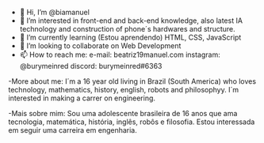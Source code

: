 - 👋 Hi, I’m @biamanuel
- 👀 I’m interested in front-end and back-end knowledge, also latest IA technology and construction of phone´s hardwares and structure.
- 🌱 I’m currently learning (Estou aprendendo) HTML, CSS, JavaScript
- 💞️ I’m looking to collaborate on Web Development 
- 📫 How to reach me: e-mail: beatriz19manuel.com  instagram: @burymeinred  discord: burymeinred#6363

-More about me: I´m a 16 year old living in Brazil (South America) who loves technology, mathematics, history, english, robots and philosophyy. I´m interested in making
a carrer on engineering. 

-Mais sobre mim: Sou uma adolescente brasileira de 16 anos que ama tecnologia, matemática, história, inglês, robôs e filosofia. Estou interessada em seguir 
uma carreira em engenharia.
